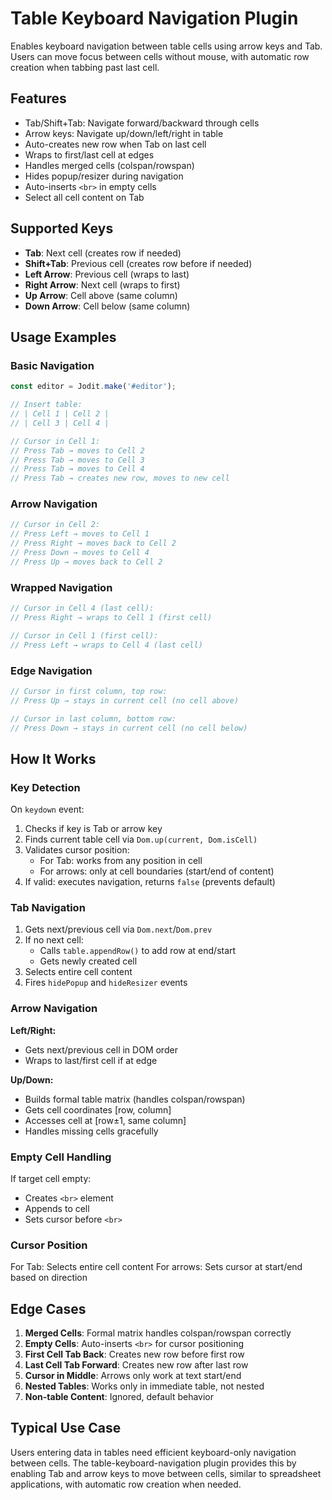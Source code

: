 # Table Keyboard Navigation Plugin

Enables keyboard navigation between table cells using arrow keys and Tab. Users can move focus between cells without mouse, with automatic row creation when tabbing past last cell.

## Features

- Tab/Shift+Tab: Navigate forward/backward through cells
- Arrow keys: Navigate up/down/left/right in table
- Auto-creates new row when Tab on last cell
- Wraps to first/last cell at edges
- Handles merged cells (colspan/rowspan)
- Hides popup/resizer during navigation
- Auto-inserts `<br>` in empty cells
- Select all cell content on Tab

## Supported Keys

- **Tab**: Next cell (creates row if needed)
- **Shift+Tab**: Previous cell (creates row before if needed)
- **Left Arrow**: Previous cell (wraps to last)
- **Right Arrow**: Next cell (wraps to first)
- **Up Arrow**: Cell above (same column)
- **Down Arrow**: Cell below (same column)

## Usage Examples

### Basic Navigation

```typescript
const editor = Jodit.make('#editor');

// Insert table:
// | Cell 1 | Cell 2 |
// | Cell 3 | Cell 4 |

// Cursor in Cell 1:
// Press Tab → moves to Cell 2
// Press Tab → moves to Cell 3
// Press Tab → moves to Cell 4
// Press Tab → creates new row, moves to new cell
```

### Arrow Navigation

```typescript
// Cursor in Cell 2:
// Press Left → moves to Cell 1
// Press Right → moves back to Cell 2
// Press Down → moves to Cell 4
// Press Up → moves back to Cell 2
```

### Wrapped Navigation

```typescript
// Cursor in Cell 4 (last cell):
// Press Right → wraps to Cell 1 (first cell)

// Cursor in Cell 1 (first cell):
// Press Left → wraps to Cell 4 (last cell)
```

### Edge Navigation

```typescript
// Cursor in first column, top row:
// Press Up → stays in current cell (no cell above)

// Cursor in last column, bottom row:
// Press Down → stays in current cell (no cell below)
```

## How It Works

### Key Detection

On `keydown` event:
1. Checks if key is Tab or arrow key
2. Finds current table cell via `Dom.up(current, Dom.isCell)`
3. Validates cursor position:
   - For Tab: works from any position in cell
   - For arrows: only at cell boundaries (start/end of content)
4. If valid: executes navigation, returns `false` (prevents default)

### Tab Navigation

1. Gets next/previous cell via `Dom.next`/`Dom.prev`
2. If no next cell:
   - Calls `table.appendRow()` to add row at end/start
   - Gets newly created cell
3. Selects entire cell content
4. Fires `hidePopup` and `hideResizer` events

### Arrow Navigation

**Left/Right:**
- Gets next/previous cell in DOM order
- Wraps to last/first cell if at edge

**Up/Down:**
- Builds formal table matrix (handles colspan/rowspan)
- Gets cell coordinates [row, column]
- Accesses cell at [row±1, same column]
- Handles missing cells gracefully

### Empty Cell Handling

If target cell empty:
- Creates `<br>` element
- Appends to cell
- Sets cursor before `<br>`

### Cursor Position

For Tab: Selects entire cell content
For arrows: Sets cursor at start/end based on direction

## Edge Cases

1. **Merged Cells**: Formal matrix handles colspan/rowspan correctly
2. **Empty Cells**: Auto-inserts `<br>` for cursor positioning
3. **First Cell Tab Back**: Creates new row before first row
4. **Last Cell Tab Forward**: Creates new row after last row
5. **Cursor in Middle**: Arrows only work at text start/end
6. **Nested Tables**: Works only in immediate table, not nested
7. **Non-table Content**: Ignored, default behavior

## Typical Use Case

Users entering data in tables need efficient keyboard-only navigation between cells. The table-keyboard-navigation plugin provides this by enabling Tab and arrow keys to move between cells, similar to spreadsheet applications, with automatic row creation when needed.